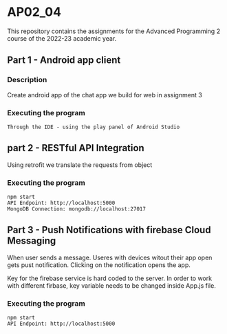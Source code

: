 # AP02_04

This repository contains the assignments for the Advanced Programming 2 course of the 2022-23 academic year.

## Part 1 - Android app client 

### Description

Create android app of the chat app we build for web in assignment 3

### Executing the program

```
Through the IDE - using the play panel of Android Studio

```

## part 2 - RESTful API Integration

Using retrofit we translate the requests from object

### Executing the program

```
npm start
API Endpoint: http://localhost:5000
MongoDB Connection: mongodb://localhost:27017

```

## Part 3 - Push Notifications with firebase Cloud Messaging

When user sends a message.
Useres with devices witout their app open gets pust notification.
Clicking on the notification opens the app.

Key for the firebase service is hard coded to the server.
In order to work with different firbase, key variable needs to be changed inside App.js file.

### Executing the program

```
npm start
API Endpoint: http://localhost:5000

```
